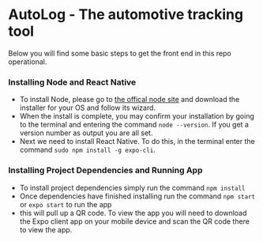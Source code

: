 # AutoLog - The automotive tracking tool

Below you will find some basic steps to get the front end in this repo operational.

### Installing Node and React Native
- To install Node, please go to [the offical node site](https://nodejs.org/en/download/) and download the installer for your OS and follow its wizard.
-   When the install is complete, you may confirm your installation by going to the terminal and entering the command `node --version`. If you get a version number as output you are all set.
-   Next we need to install React Native. To do this, in the terminal enter the command `sudo npm install -g expo-cli`.

### Installing Project Dependencies and Running App
- To install project dependencies simply run the command `npm install`
- Once dependencies have finished installing run the command `npm start`  or `expo start` to run the app
- this will pull up a QR code. To view the app you will need to download the Expo client app on your mobile device and scan the QR code there to view the app.
